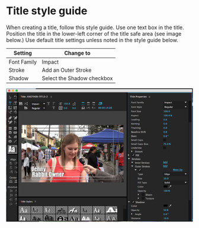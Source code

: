 # Title style guide

When creating a title, follow this style guide. Use one text box in the title. Position the title in the lower-left corner of the title safe area \(see image below.\) Use default title settings unless noted in the style guide below.

| Setting | Change to |
| --- | --- |
| Font Family | Impact |
| Stroke | Add an Outer Stroke |
| Shadow | Select the Shadow checkbox |

![Adding a title using the style guide settings.](/assets/style-guide.png)

